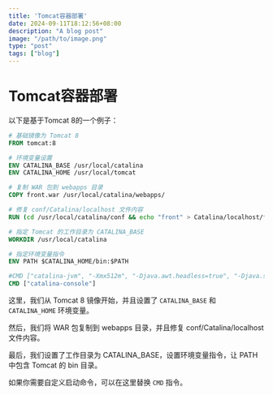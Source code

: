 ```yaml
---
title: 'Tomcat容器部署'
date: 2024-09-11T18:12:56+08:00
description: "A blog post"
image: "/path/to/image.png"
type: "post"
tags: ["blog"]
---
```


# Tomcat容器部署
以下是基于Tomcat 8的一个例子：
```Dockerfile
# 基础镜像为 Tomcat 8
FROM tomcat:8

# 环境变量设置
ENV CATALINA_BASE /usr/local/catalina
ENV CATALINA_HOME /usr/local/tomcat

# 复制 WAR 包到 webapps 目录
COPY front.war /usr/local/catalina/webapps/

# 修复 conf/Catalina/localhost 文件内容
RUN (cd /usr/local/catalina/conf && echo "front" > Catalina/localhost/front.xml)

# 指定 Tomcat 的工作目录为 CATALINA_BASE
WORKDIR /usr/local/catalina

# 指定环境变量指令
ENV PATH $CATALINA_HOME/bin:$PATH

#CMD ["catalina-jvm", "-Xmx512m", "-Djava.awt.headless=true", "-Djava.security.egd=/dev/urandom", "start"]
CMD ["catalina-console"]
```

这里，我们从 Tomcat 8 镜像开始，并且设置了 `CATALINA_BASE` 和 `CATALINA_HOME` 环境变量。

然后，我们将 WAR 包复制到 webapps 目录，并且修复 conf/Catalina/localhost 文件内容。

最后，我们设置了工作目录为 CATALINA_BASE，设置环境变量指令，让 PATH 中包含 Tomcat 的 bin 目录。

如果你需要自定义启动命令，可以在这里替换 `CMD` 指令。
